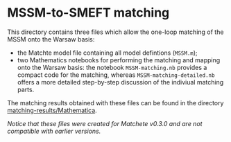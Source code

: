 # MSSM-to-SMEFT matching
This directory contains three files which allow the one-loop matching of the MSSM onto the Warsaw basis:

- the Matchte model file containing all model defintions (`MSSM.m`);
- two Mathematics notebooks for performing the matching and mapping onto the Warsaw basis: the notebook `MSSM-matching.nb` provides a compact code for the matching, whereas `MSSM-matching-detailed.nb` offers a more detailed step-by-step discussion of the indiviual matching parts.

The matching results obtained with these files can be found in the directory [matching-results/Mathematica](matching-results/Mathematica).

*Notice that these files were created for Matchete v0.3.0 and are not compatible with earlier versions.*
